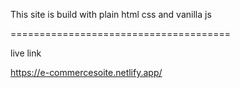 This site is build with plain html css and vanilla js

======================================

live link

https://e-commercesoite.netlify.app/

